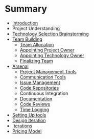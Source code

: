 # Summary

* [Introduction](README.md)
* Project Understanding
* [Technology Selection Brainstorming](TECHNOLOGY_SELECTION_BRAINSTORMING.md)
* [Team Building](TEAM_BUILDING.md)
   * [Team Allocation](TEAM_ALLOCATION.md)
   * [Appointing Project Owner](APPOINTING_PROJECT_OWNER.md)
   * [Appointing Technology Owner](APPOINTING_TECHNOLOGY_OWNER.md)
   * [Finalizing Team](FINALIZING_TEAM.md)
* [Arsenal](ARSENAL.md)
   * [Project Management Tools](PROJECT_MANAGEMENT_TOOLS.md)
   * [Communication Tools](COMMUNICATION_TOOLS.md)
   * [Issue Management](ISSUE_MANAGEMENT.md)
   * [Code Repositories](CODE_REPOSITORIES.md)
   * Continuous Integration
   * [Documentation](DOCUMENTATION.md)
   * [Code Reviews](CODE_REVIEWS.md)
   * [Time Logging](TIME_LOGGING.md)
* [Setting Up tools](SETTING_UP_TOOLS.md)
* [Design Iteration](DESIGN_ITERATION.md)
* [Iterations](ITERATIONS.md)
* [Pricing Model](PRICING_MODEL.md)

